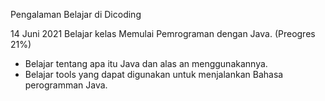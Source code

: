 Pengalaman Belajar di Dicoding

14 Juni 2021
Belajar kelas Memulai Pemrograman dengan Java. (Preogres 21%)
* Belajar tentang apa itu Java dan alas an menggunakannya.
* Belajar tools yang dapat digunakan untuk menjalankan Bahasa perogramman Java.
